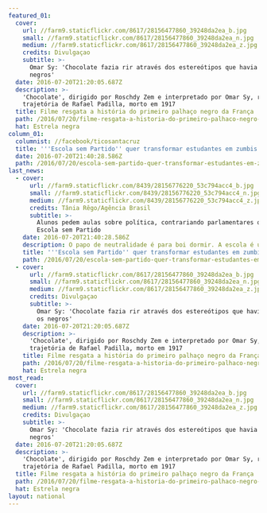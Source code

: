 ```yaml
---
featured_01:
  cover:
    url: //farm9.staticflickr.com/8617/28156477860_39248da2ea_b.jpg
    small: //farm9.staticflickr.com/8617/28156477860_39248da2ea_n.jpg
    medium: //farm9.staticflickr.com/8617/28156477860_39248da2ea_z.jpg
    credits: Divulgaçao
    subtitle: >-
      Omar Sy: 'Chocolate fazia rir através dos estereótipos que havia sobre os
      negros' 
  date: 2016-07-20T21:20:05.687Z
  description: >-
    'Chocolate', dirigido por Roschdy Zem e interpretado por Omar Sy, refaz a
    trajetória de Rafael Padilla, morto em 1917
  title: Filme resgata a história do primeiro palhaço negro da França
  path: /2016/07/20/filme-resgata-a-historia-do-primeiro-palhaco-negro-da-franca/
  hat: Estrela negra
column_01:
  columnist: //facebook/ticosantacruz
  title: '''Escola sem Partido'' quer transformar estudantes em zumbis'''
  date: 2016-07-20T21:40:28.586Z
  path: /2016/07/20/escola-sem-partido-quer-transformar-estudantes-em-zumbis/
last_news:
  - cover:
      url: //farm9.staticflickr.com/8439/28156776220_53c794acc4_b.jpg
      small: //farm9.staticflickr.com/8439/28156776220_53c794acc4_n.jpg
      medium: //farm9.staticflickr.com/8439/28156776220_53c794acc4_z.jpg
      credits: Tânia Rêgo/Agência Brasil
      subtitle: >-
        Alunos pedem aulas sobre política, contrariando parlamentares que querem
        Escola sem Partido
    date: 2016-07-20T21:40:28.586Z
    description: O papo de neutralidade é para boi dormir. A escola é um espaço político
    title: '''Escola sem Partido'' quer transformar estudantes em zumbis'''
    path: /2016/07/20/escola-sem-partido-quer-transformar-estudantes-em-zumbis/
  - cover:
      url: //farm9.staticflickr.com/8617/28156477860_39248da2ea_b.jpg
      small: //farm9.staticflickr.com/8617/28156477860_39248da2ea_n.jpg
      medium: //farm9.staticflickr.com/8617/28156477860_39248da2ea_z.jpg
      credits: Divulgaçao
      subtitle: >-
        Omar Sy: 'Chocolate fazia rir através dos estereótipos que havia sobre
        os negros' 
    date: 2016-07-20T21:20:05.687Z
    description: >-
      'Chocolate', dirigido por Roschdy Zem e interpretado por Omar Sy, refaz a
      trajetória de Rafael Padilla, morto em 1917
    title: Filme resgata a história do primeiro palhaço negro da França
    path: /2016/07/20/filme-resgata-a-historia-do-primeiro-palhaco-negro-da-franca/
    hat: Estrela negra
most_read:
  cover:
    url: //farm9.staticflickr.com/8617/28156477860_39248da2ea_b.jpg
    small: //farm9.staticflickr.com/8617/28156477860_39248da2ea_n.jpg
    medium: //farm9.staticflickr.com/8617/28156477860_39248da2ea_z.jpg
    credits: Divulgaçao
    subtitle: >-
      Omar Sy: 'Chocolate fazia rir através dos estereótipos que havia sobre os
      negros' 
  date: 2016-07-20T21:20:05.687Z
  description: >-
    'Chocolate', dirigido por Roschdy Zem e interpretado por Omar Sy, refaz a
    trajetória de Rafael Padilla, morto em 1917
  title: Filme resgata a história do primeiro palhaço negro da França
  path: /2016/07/20/filme-resgata-a-historia-do-primeiro-palhaco-negro-da-franca/
  hat: Estrela negra
layout: national
---
```


